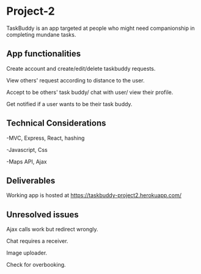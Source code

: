 # Project-2
TaskBuddy is an app targeted at people who might need companionship in completing mundane tasks.

## App functionalities
Create account and create/edit/delete taskbuddy requests.

View others' request according to distance to the user.

Accept to be others' task buddy/ chat with user/ view their profile.

Get notified if a user wants to be their task buddy.


## Technical Considerations
-MVC, Express, React, hashing

-Javascript, Css

-Maps API, Ajax


## Deliverables
Working app is hosted at https://taskbuddy-project2.herokuapp.com/

## Unresolved issues
Ajax calls work but redirect wrongly.

Chat requires a receiver.

Image uploader.

Check for overbooking.

